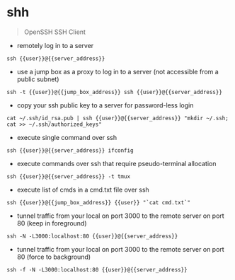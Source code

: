 # shh

> OpenSSH SSH Client

- remotely log in to a server

`ssh {{user}}@{{server_address}}`

- use a jump box as a proxy to log in to a server (not accessible from a public subnet)

`ssh -t {{user}}@{{jump_box_address}} ssh {{user}}@{{server_address}}`

- copy your ssh public key to a server for password-less login

`cat ~/.ssh/id_rsa.pub | ssh {{user}}@{{server_address}} "mkdir ~/.ssh; cat >> ~/.ssh/authorized_keys"`

- execute single command over ssh

`ssh {{user}}@{{server_address}} ifconfig`

- execute commands over ssh that require pseudo-terminal allocation

`ssh {{user}}@{{server_address}} -t tmux`

- execute list of cmds in a cmd.txt file over ssh

```ssh {{user}}@{{jump_box_address}} {{user}} "`cat cmd.txt`"```

- tunnel traffic from your local on port 3000 to the remote server on port 80 (keep in foreground)

`ssh -N -L3000:localhost:80 {{user}}@{{server_address}}`

- tunnel traffic from your local on port 3000 to the remote server on port 80 (force to background)

`ssh -f -N -L3000:localhost:80 {{user}}@{{server_address}}`
